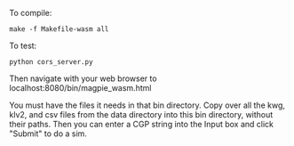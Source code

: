 To compile:

```
make -f Makefile-wasm all
```

To test:

```
python cors_server.py
```

Then navigate with your web browser to localhost:8080/bin/magpie_wasm.html

You must have the files it needs in that bin directory. Copy over all the kwg, klv2, and csv files from the data directory into this bin directory, without their paths. Then you can enter a CGP string into the Input box and click "Submit" to do a sim.